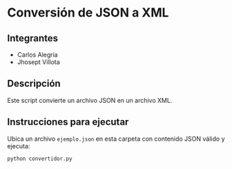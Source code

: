 # Conversión de JSON a XML

## Integrantes
- Carlos Alegria    
- Jhosept Villota

## Descripción
Este script convierte un archivo JSON en un archivo XML.

## Instrucciones para ejecutar
Ubica un archivo `ejemplo.json` en esta carpeta con contenido JSON válido y ejecuta:

```bash
python convertidor.py
